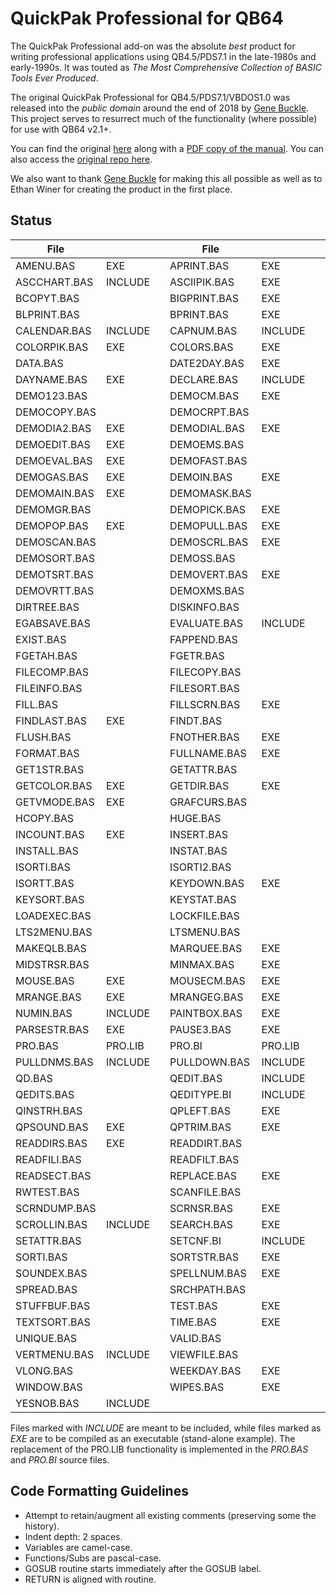 # QuickPak Professional for QB64

The QuickPak Professional add-on was the absolute *best* product for writing professional applications using QB4.5/PDS7.1 in the late-1980s and early-1990s. It was touted as *The Most Comprehensive Collection of BASIC Tools Ever Produced*.

The original QuickPak Professional for QB4.5/PDS7.1/VBDOS1.0 was released into the *public domain* around the end of 2018 by [Gene Buckle](https://github.com/geneb). This project serves to resurrect much of the functionality (where possible) for use with QB64 v2.1+.

You can find the original [here](http://annex.retroarchive.org/crescent/index.html) along with a [PDF copy of the manual](http://annex.retroarchive.org/crescent/QuickPak%20Professional.pdf). You can also access the [original repo here](https://github.com/geneb/QuickPak-Pro-DOS).

We also want to thank [Gene Buckle](https://github.com/geneb) for making this all possible as well as to Ethan Winer for creating the product in the first place.

## Status

| File       |         |   | File       |         |   | File       |         |
| ---------- | ------- | - | ---------- | ------- | - | ---------- | ------- |
|AMENU.BAS   | EXE     |   |APRINT.BAS  | EXE     |   |APRINTT.BAS | EXE     |
|ASCCHART.BAS| INCLUDE |   |ASCIIPIK.BAS| EXE     |   |ASSEMBLY.BAS| EXE     |
|BCOPYT.BAS  |         |   |BIGPRINT.BAS| EXE     |   |BITS.BAS    | EXE     |
|BLPRINT.BAS |         |   |BPRINT.BAS  | EXE     |   |CALC.BAS    | INCLUDE |
|CALENDAR.BAS| INCLUDE |   |CAPNUM.BAS  | INCLUDE |   |CLEARSCR.BAS| EXE     |
|COLORPIK.BAS| EXE     |   |COLORS.BAS  | EXE     |   |COMPARE.BAS |         |
|DATA.BAS    |         |   |DATE2DAY.BAS| EXE     |   |DATEIN.BAS  | INCLUDE |
|DAYNAME.BAS | EXE     |   |DECLARE.BAS | INCLUDE |   |DEFCNF.BI   | INCLUDE |
|DEMO123.BAS |         |   |DEMOCM.BAS  | EXE     |   |DEMOCOMP.BAS|         |
|DEMOCOPY.BAS|         |   |DEMOCRPT.BAS|         |   |DEMODATE.BAS| EXE     |
|DEMODIA2.BAS| EXE     |   |DEMODIAL.BAS| EXE     |   |DEMODIAP.BAS| EXE     |
|DEMOEDIT.BAS| EXE     |   |DEMOEMS.BAS |         |   |DEMOEMS2.BAS|         |
|DEMOEVAL.BAS| EXE     |   |DEMOFAST.BAS|         |   |DEMOFC.BAS  |         |
|DEMOGAS.BAS | EXE     |   |DEMOIN.BAS  | EXE     |   |DEMOLTS.BAS |         |
|DEMOMAIN.BAS| EXE     |   |DEMOMASK.BAS|         |   |DEMOMENU.BAS| EXE     |
|DEMOMGR.BAS |         |   |DEMOPICK.BAS| EXE     |   |DEMOPLMS.BAS| EXE     |
|DEMOPOP.BAS | EXE     |   |DEMOPULL.BAS| EXE     |   |DEMORK.BAS  |         |
|DEMOSCAN.BAS|         |   |DEMOSCRL.BAS| EXE     |   |DEMOSECT.BAS|         |
|DEMOSORT.BAS|         |   |DEMOSS.BAS  |         |   |DEMOSTR.BAS |         |
|DEMOTSRT.BAS|         |   |DEMOVERT.BAS| EXE     |   |DEMOVIEW.BAS|         |
|DEMOVRTT.BAS|         |   |DEMOXMS.BAS |         |   |DIALOG.BAS  | INCLUDE |
|DIRTREE.BAS |         |   |DISKINFO.BAS|         |   |EDIT.BAS    | EXE     |
|EGABSAVE.BAS|         |   |EVALUATE.BAS| INCLUDE |   |EXENAME.BAS | EXE     |
|EXIST.BAS   |         |   |FAPPEND.BAS |         |   |FASTFILE.BAS|         |
|FGETAH.BAS  |         |   |FGETR.BAS   |         |   |FGETRT.BAS  |         |
|FILECOMP.BAS|         |   |FILECOPY.BAS|         |   |FILECRPT.BAS|         |
|FILEINFO.BAS|         |   |FILESORT.BAS|         |   |FILEVIEW.BAS|         |
|FILL.BAS    |         |   |FILLSCRN.BAS| EXE     |   |FIND.BAS    | EXE     |
|FINDLAST.BAS| EXE     |   |FINDT.BAS   |         |   |FLINPUT.BAS |         |
|FLUSH.BAS   |         |   |FNOTHER.BAS | EXE     |   |FNSPREAD.BAS| EXE     |
|FORMAT.BAS  |         |   |FULLNAME.BAS| EXE     |   |GASGAUGE.BAS| INCLUDE |
|GET1STR.BAS |         |   |GETATTR.BAS |         |   |GETCMOS.BAS |         |
|GETCOLOR.BAS| EXE     |   |GETDIR.BAS  | EXE     |   |GETEQUIP.BAS| EXE     |
|GETVMODE.BAS| EXE     |   |GRAFCURS.BAS|         |   |HAND2NAM.BAS|         |
|HCOPY.BAS   |         |   |HUGE.BAS    |         |   |IMINMAX.BAS | EXE     |
|INCOUNT.BAS | EXE     |   |INSERT.BAS  |         |   |INSERTT.BAS |         |
|INSTALL.BAS |         |   |INSTAT.BAS  |         |   |INSTRTBL.BAS|         |
|ISORTI.BAS  |         |   |ISORTI2.BAS |         |   |ISORTSTR.BAS|         |
|ISORTT.BAS  |         |   |KEYDOWN.BAS | EXE     |   |KEYS.BAS    | EXE     |
|KEYSORT.BAS |         |   |KEYSTAT.BAS |         |   |LINCOUNT.BAS|         |
|LOADEXEC.BAS|         |   |LOCKFILE.BAS|         |   |LONGSTR.BAS |         |
|LTS2MENU.BAS|         |   |LTSMENU.BAS |         |   |MAINMENU.BAS|         |
|MAKEQLB.BAS |         |   |MARQUEE.BAS | EXE     |   |MASKIN.BAS  |         |
|MIDSTRSR.BAS|         |   |MINMAX.BAS  | EXE     |   |MONITOR.BAS | EXE     |
|MOUSE.BAS   | EXE     |   |MOUSECM.BAS | EXE     |   |MPREST.BAS  | EXE     |
|MRANGE.BAS  | EXE     |   |MRANGEG.BAS | EXE     |   |MSGBOX.BAS  | INCLUDE |
|NUMIN.BAS   | INCLUDE |   |PAINTBOX.BAS| EXE     |   |PARSE.BAS   | EXE     |
|PARSESTR.BAS| EXE     |   |PAUSE3.BAS  | EXE     |   |PICKLIST.BAS| INCLUDE |
|PRO.BAS     | PRO.LIB |   |PRO.BI      | PRO.LIB |   |PRTSC.BAS   |         |
|PULLDNMS.BAS| INCLUDE |   |PULLDOWN.BAS| INCLUDE |   |PUTVOL.BAS  |         |
|QD.BAS      |         |   |QEDIT.BAS   | INCLUDE |   |QEDIT7.BAS  |         |
|QEDITS.BAS  |         |   |QEDITYPE.BI | INCLUDE |   |QINSTR.BAS  | EXE     |
|QINSTRH.BAS |         |   |QPLEFT.BAS  | EXE     |   |QPSOLVER.BAS| EXE     |
|QPSOUND.BAS | EXE     |   |QPTRIM.BAS  | EXE     |   |QSORT.BAS   | EXE     |
|READDIRS.BAS| EXE     |   |READDIRT.BAS|         |   |READFILE.BAS| EXE     |
|READFILI.BAS|         |   |READFILT.BAS|         |   |READFILX.BAS|         |
|READSECT.BAS|         |   |REPLACE.BAS | EXE     |   |RPTKEY.BAS  |         |
|RWTEST.BAS  |         |   |SCANFILE.BAS|         |   |SCIFORM.BAS | EXE     |
|SCRNDUMP.BAS|         |   |SCRNSR.BAS  | EXE     |   |SCROLL.BAS  | EXE     |
|SCROLLIN.BAS| INCLUDE |   |SEARCH.BAS  | EXE     |   |SEQUENCE.BAS| EXE     |
|SETATTR.BAS |         |   |SETCNF.BI   | INCLUDE |   |SHIFT.BAS   |         |
|SORTI.BAS   |         |   |SORTSTR.BAS | EXE     |   |SORTT.BAS   |         |
|SOUNDEX.BAS |         |   |SPELLNUM.BAS| EXE     |   |SPLITNAM.BAS| EXE     |
|SPREAD.BAS  |         |   |SRCHPATH.BAS|         |   |STRREST.BAS |         |
|STUFFBUF.BAS|         |   |TEST.BAS    | EXE     |   |TEXTIN.BAS  | INCLUDE |
|TEXTSORT.BAS|         |   |TIME.BAS    | EXE     |   |TRANSLAT.BAS| EXE     |
|UNIQUE.BAS  |         |   |VALID.BAS   |         |   |VERTMENT.BAS|         |
|VERTMENU.BAS| INCLUDE |   |VIEWFILE.BAS|         |   |VIRTUAL.BAS |         |
|VLONG.BAS   |         |   |WEEKDAY.BAS | EXE     |   |WINDOMGR.BAS|         |
|WINDOW.BAS  |         |   |WIPES.BAS   | EXE     |   |WORDWRAP.BAS| EXE     |
|YESNOB.BAS  | INCLUDE |   |            |         |   |            |         |

Files marked with *INCLUDE* are meant to be included, while files marked as *EXE* are to be compiled as an executable (stand-alone example). The replacement of the PRO.LIB functionality is implemented in the *PRO.BAS* and *PRO.BI* source files.

## Code Formatting Guidelines

- Attempt to retain/augment all existing comments (preserving some the history).
- Indent depth: 2 spaces.
- Variables are camel-case.
- Functions/Subs are pascal-case.
- GOSUB routine starts immediately after the GOSUB label.
- RETURN is aligned with routine.
